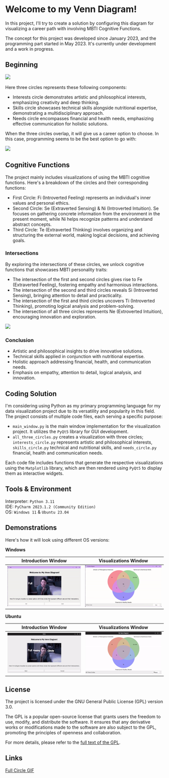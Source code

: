 # Welcome to my Venn Diagram!

In this project, I'll try to create a solution by configuring this diagram for visualizing a career path with involving MBTI Cognitive Functions.

The concept for this project was developed since January 2023, and the programming part started in May 2023. It's currently under development and a work in progress. 

## Beginning

<img src="https://drive.google.com/uc?id=13WAcEf5QYzXnc5GwF26zYOI3BmL2MoGx" />

Here three circles represents these following components:

- Interests circle demonstrates artistic and philosophical interests, emphasizing creativity and deep thinking.
- Skills circle showcases technical skills alongside nutritional expertise, demonstrating a multidisciplinary approach.
- Needs circle encompasses financial and health needs, emphasizing effective communication for holistic solutions.

When the three circles overlap, it will give us a career option to choose. In this case, programming seems to be the best option to go with:

<img src="https://drive.google.com/uc?id=1vO_VJrk41y9Iz2JZS0Uy3w-sVCoe1Jzi" />

## Cognitive Functions

The project mainly includes visualizations of using the MBTI cognitive functions. Here's a breakdown of the circles and their corresponding functions:

- First Circle: Fi (Introverted Feeling) represents an individual's inner values and personal ethics.
- Second Circle: Se (Extraverted Sensing) & Ni (Introverted Intuition). Se focuses on gathering concrete information from the environment in the present moment, while Ni helps recognize patterns and understand abstract concepts.
- Third Circle: Te (Extraverted Thinking) involves organizing and structuring the external world, making logical decisions, and achieving goals.

### Intersections

By exploring the intersections of these circles, we unlock cognitive functions that showcases MBTI personality traits:

- The intersection of the first and second circles gives rise to Fe (Extraverted Feeling), fostering empathy and harmonious interactions.
- The intersection of the second and third circles reveals Si (Introverted Sensing), bringing attention to detail and practicality.
- The intersection of the first and third circles uncovers Ti (Introverted Thinking), promoting logical analysis and problem-solving.
- The intersection of all three circles represents Ne (Extroverted Intuition), encouraging innovation and exploration.

<img src="https://drive.google.com/uc?id=1Y3RqKam8MWtvyzxP_ppNMba_LvNfosr4" />

### Conclusion

- Artistic and philosophical insights to drive innovative solutions.
- Technical skills applied in conjunction with nutritional expertise.
- Holistic approach addressing financial, health, and communication needs.
- Emphasis on empathy, attention to detail, logical analysis, and innovation.

## Coding Solution

I'm considering using Python as my primary programming language for my data visualization project due to its versatility and popularity in this field. The project consists of multiple code files, each serving a specific purpose:

- `main_window.py` is the main window implementation for the visualization project. It utilizes the `PyQt5` library for GUI development.
- `all_three_circles.py` creates a visualization with three circles; `interests_circle.py` represents artistic and philosophical interests, `skills_circle.py` technical and nutritional skills, and `needs_circle.py` financial, health and communication needs.

Each code file includes functions that generate the respective visualizations using the `Matplotlib` library, which are then rendered using `PyQt5` to display them as interactive widgets.

## Tools & Environment
Interpreter: `Python 3.11`\
IDE: `PyCharm 2023.1.2 (Community Edition)`\
OS: `Windows 11` & `Ubuntu 23.04`

## Demonstrations

Here's how it will look using different OS versions:

**Windows**

| Introduction Window                                       | Visualizations Window                                         |
|-----------------------------------------------------------|---------------------------------------------------------------|
| ![Introduction Window](./windows_introduction_window.gif) | ![Visualizations Window](./windows_visualizations_window.gif) |

**Ubuntu**

| Introduction Window                                             | Visualizations Window                                               |
|-----------------------------------------------------------------|---------------------------------------------------------------------|
| ![Ubuntu Introduction Window](./ubuntu_introduction_window.gif) | ![Ubuntu Visualizations Window](./ubuntu_visualizations_window.gif) |


## License

The project is licensed under the GNU General Public License (GPL) version 3.0.

The GPL is a popular open-source license that grants users the freedom to use, modify, and distribute the software. It ensures that any derivative works or modifications made to the software are also subject to the GPL, promoting the principles of openness and collaboration.

For more details, please refer to the [full text of the GPL](https://github.com/kanansnote/My-Venn-Diagram/blob/main/LICENSE).

## Links
<div class="tenor-gif-embed" data-postid="4749604" data-share-method="host" data-aspect-ratio="1.78195" data-width="100%">
    <a href="https://tenor.com/view/full-circle-olanrogers-youtube-gif-4749604">Full Circle GIF</a>
</div>

